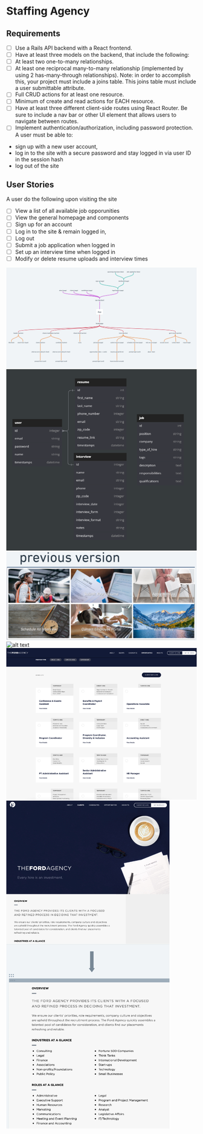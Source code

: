 # Staffing Agency 

## Requirements

- [ ] Use a Rails API backend with a React frontend.
- [ ] Have at least three models on the backend, that include the following:
- [ ] At least two one-to-many relationships.
- [ ] At least one reciprocal many-to-many relationship (implemented by using 2 has-many-through relationships). Note: in order to accomplish this, your project must include a joins table. This joins table must include a user submittable attribute.
- [ ] Full CRUD actions for at least one resource.
- [ ] Minimum of create and read actions for EACH resource.
- [ ] Have at least three different client-side routes using React Router. Be sure to include a nav bar or other UI element that allows users to navigate between routes.
- [ ] Implement authentication/authorization, including password protection. A user must be able to:

- sign up with a new user account,
- log in to the site with a secure password and stay logged in via user ID in the session hash
- log out of the site

## User Stories

A user do the following upon visiting the site

- [ ] View a list of all available job opporunities
- [ ] View the general homepage and components
- [ ] Sign up for an account
- [ ] Log in to the site & remain logged in,
- [ ] Log out
- [ ] Submit a job application when logged in
- [ ] Set up an interview time when logged in
- [ ] Modify or delete resume uploads and interview times

![alt text](example-project/assets/map.png)
![alt text](example-project/assets/dbdiagram.png)
![alt text](example-project/assets/previous.png)
![alt text](example-project/assets/mockup.png)
![alt text](example-project/assets/opportunities.png)
![alt text](example-project/assets/about.png)

